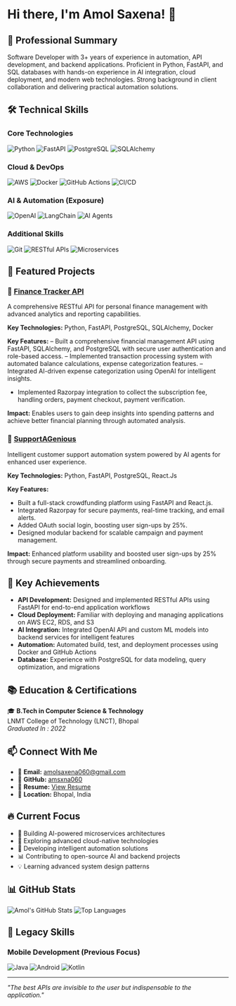 # Hi there, I'm Amol Saxena! 👋

## 🚀 Professional Summary

Software Developer with 3+ years of experience in automation, API development, and backend applications. Proficient in
Python, FastAPI, and SQL databases with hands-on experience in AI integration, cloud deployment, and modern web
technologies. Strong background in client collaboration and delivering practical automation solutions.

## 🛠️ Technical Skills

### Core Technologies
![Python](https://img.shields.io/badge/Python-3776AB?style=for-the-badge&logo=python&logoColor=white)
![FastAPI](https://img.shields.io/badge/FastAPI-009688?style=for-the-badge&logo=fastapi&logoColor=white)
![PostgreSQL](https://img.shields.io/badge/PostgreSQL-316192?style=for-the-badge&logo=postgresql&logoColor=white)
![SQLAlchemy](https://img.shields.io/badge/SQLAlchemy-FCA121?style=for-the-badge&logo=sqlalchemy&logoColor=white)

### Cloud & DevOps
![AWS](https://img.shields.io/badge/AWS-FF9900?style=for-the-badge&logo=amazonaws&logoColor=white)
![Docker](https://img.shields.io/badge/Docker-2496ED?style=for-the-badge&logo=docker&logoColor=white)
![GitHub Actions](https://img.shields.io/badge/GitHub_Actions-2088FF?style=for-the-badge&logo=github-actions&logoColor=white)
![CI/CD](https://img.shields.io/badge/CI%2FCD-326CE5?style=for-the-badge&logo=kubernetes&logoColor=white)

### AI & Automation (Exposure)
![OpenAI](https://img.shields.io/badge/OpenAI-412991?style=for-the-badge&logo=openai&logoColor=white)
![LangChain](https://img.shields.io/badge/LangChain-121212?style=for-the-badge&logo=chainlink&logoColor=white)
![AI Agents](https://img.shields.io/badge/AI_Agents-FF6B6B?style=for-the-badge&logo=robot&logoColor=white)

### Additional Skills
![Git](https://img.shields.io/badge/Git-F05032?style=for-the-badge&logo=git&logoColor=white)
![RESTful APIs](https://img.shields.io/badge/REST-02569B?style=for-the-badge&logo=rest&logoColor=white)
![Microservices](https://img.shields.io/badge/Microservices-FF6B35?style=for-the-badge&logo=microservices&logoColor=white)

## 🌟 Featured Projects

### 🏦 [Finance Tracker API](https://github.com/amsxna060/finance-tracker-api)
A comprehensive RESTful API for personal finance management with advanced analytics and reporting capabilities.

**Key Technologies:** Python, FastAPI, PostgreSQL, SQLAlchemy, Docker

**Key Features:**
– Built a comprehensive financial management API using FastAPI, SQLAlchemy, and PostgreSQL with secure user
authentication and role-based access.
– Implemented transaction processing system with automated balance calculations, expense categorization features.
– Integrated AI-driven expense categorization using OpenAI for intelligent insights.
- Implemented Razorpay integration to collect the subscription fee, handling orders, payment checkout, payment verification.

**Impact:** Enables users to gain deep insights into spending patterns and achieve better financial planning through automated analysis.

### 🤖 [SupportAGenious](https://github.com/amsxna060/SupportAGenious)
Intelligent customer support automation system powered by AI agents for enhanced user experience.

**Key Technologies:** Python, FastAPI, PostgreSQL, React.Js

**Key Features:**

- Built a full-stack crowdfunding platform using FastAPI and React.js.
- Integrated Razorpay for secure payments, real-time tracking, and email alerts.
- Added OAuth social login, boosting user sign-ups by 25%.
- Designed modular backend for scalable campaign and payment management.

**Impact:** Enhanced platform usability and boosted user sign-ups by 25% through secure payments and streamlined onboarding.

## 💼 Key Achievements

- **API Development:** Designed and implemented RESTful APIs using FastAPI for end-to-end application workflows
- **Cloud Deployment:** Familiar with deploying and managing applications on AWS EC2, RDS, and S3
- **AI Integration:** Integrated OpenAI API and custom ML models into backend services for intelligent features
- **Automation:** Automated build, test, and deployment processes using Docker and GitHub Actions
- **Database:** Experience with PostgreSQL for data modeling, query optimization, and migrations

## 📚 Education & Certifications

🎓 **B.Tech in Computer Science & Technology**  
LNMT College of Technology (LNCT), Bhopal  
*Graduated In : 2022*

## 📫 Connect With Me

- 📧 **Email:** [amolsaxena060@gmail.com](mailto:amolsaxena060@gmail.com)
- 🐙 **GitHub:** [amsxna060](https://github.com/amsxna060)
- 📄 **Resume:** [View Resume](https://github.com/amsxna060/amsxna060/blob/main/resume.pdf)
- 📍 **Location:** Bhopal, India

## 🔥 Current Focus

- 🌱 Building AI-powered microservices architectures
- 🚀 Exploring advanced cloud-native technologies
- 🤖 Developing intelligent automation solutions
- 📊 Contributing to open-source AI and backend projects
- 💡 Learning advanced system design patterns

## 📊 GitHub Stats

![Amol's GitHub Stats](https://github-readme-stats.vercel.app/api?username=amsxna060&show_icons=true&theme=radical)
![Top Languages](https://github-readme-stats.vercel.app/api/top-langs/?username=amsxna060&layout=compact&theme=radical)

## 🎯 Legacy Skills

### Mobile Development (Previous Focus)
![Java](https://img.shields.io/badge/Java-ED8B00?style=flat&logo=java&logoColor=white)
![Android](https://img.shields.io/badge/Android-3DDC84?style=flat&logo=android&logoColor=white)
![Kotlin](https://img.shields.io/badge/Kotlin-0095D5?style=flat&logo=kotlin&logoColor=white)

---

*"The best APIs are invisible to the user but indispensable to the application."*
